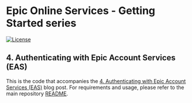 # Epic Online Services - Getting Started series

[![License](https://img.shields.io/github/license/mashape/apistatus.svg)](LICENSE)

## 4. Authenticating with Epic Account Services (EAS)

This is the code that accompanies the [4. Authenticating with Epic Account Services (EAS)](https://dev.epicgames.com/news/player-authentication-with-epic-account-services-eas) blog post.
For requirements and usage, please refer to the main repository [README](../../README.md).